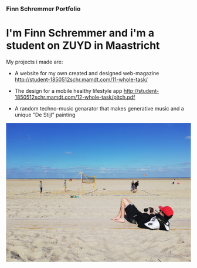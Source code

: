### Finn Schremmer Portfolio

# I'm Finn Schremmer and i'm a student on ZUYD in Maastricht

My projects i made are:

* A website for my own created and designed web-magazine 
http://student-1850512schr.mamdt.com/11-whole-task/

* The design for a mobile healthy lifestyle app 
http://student-1850512schr.mamdt.com/12-whole-task/pitch.pdf

* A random techno-music genarator that makes generative music and a unique "De Stijl" painting 



![Ik op het strand](assets/img/strand.jpg)
